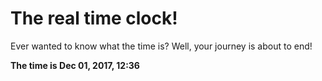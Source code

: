 # The real time clock!

Ever wanted to know what the time is? Well, your journey is about to end!

**The time is Dec 01, 2017, 12:36**